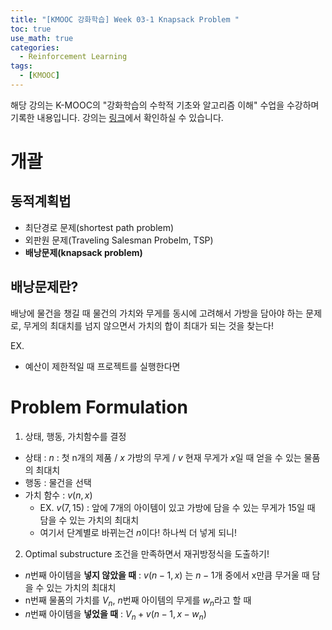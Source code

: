 ```yaml
---
title: "[KMOOC 강화학습] Week 03-1 Knapsack Problem "
toc: true
use_math: true
categories:
  - Reinforcement Learning
tags:
  - [KMOOC]
---
```


해당 강의는 K-MOOC의 "강화학습의 수학적 기초와 알고리즘 이해" 수업을 수강하며 기록한 내용입니다. 강의는 [링크](http://www.kmooc.kr/courses/course-v1:KoreaUnivK+ku_ai_002+2020_A44/course/)에서 확인하실 수 있습니다.


# 개괄

## 동적계획법

- 최단경로 문제(shortest path problem)
- 외판원 문제(Traveling Salesman Probelm, TSP)
- **배낭문제(knapsack problem)**

## 배낭문제란?

배낭에 물건을 챙길 때 물건의 가치와 무게를 동시에 고려해서 가방을 담아야 하는 문제로, 무게의 최대치를 넘지 않으면서 가치의 합이 최대가 되는 것을 찾는다!

EX.
- 예산이 제한적일 때 프로젝트를 실행한다면


# Problem Formulation

1. 상태, 행동, 가치함수를 결정
  - 상태 : $n$ : 첫 n개의 제품 / $x$ 가방의 무게 / $v$ 현재 무게가 $x$일 때 얻을 수 있는 물품의 최대치
  - 행동 : 물건을 선택
  - 가치 함수 : $v(n, x)$
    - EX. $v(7,15)$ : 앞에 7개의 아이템이 있고 가방에 담을 수 있는 무게가 15일 때 담을 수 있는 가치의 최대치
    - 여기서 단계별로 바뀌는건 $n$이다! 하나씩 더 넣게 되니!
2. Optimal substructure 조건을 만족하면서 재귀방정식을 도출하기!
  - $n$번째 아이템을 **넣지 않았을 때** : $v(n-1, x)$ 는 $n-1$개 중에서 x만큼 무거울 때 담을 수 있는 가치의 최대치
  - n번째 물품의 가치를 $V_{n}$, $n$번째 아이템의 무게를 $w_{n}$라고 할 때 
  - $n$번째 아이템을 **넣었을 때** : $V_{n} + v(n-1,x-w_{n})$